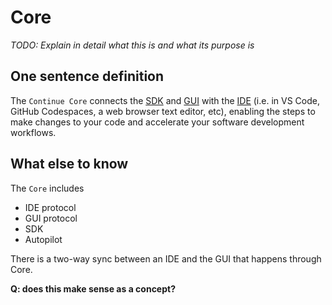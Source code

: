 # Core

*TODO: Explain in detail what this is and what its purpose is*

## One sentence definition

The `Continue Core` connects the [SDK](./sdk.md) and [GUI](./gui.md) with the [IDE](./ide.md) (i.e. in VS Code, GitHub Codespaces, a web browser text editor, etc), enabling the steps to make changes to your code and accelerate your software development workflows.

## What else to know

The `Core` includes

- IDE protocol
- GUI protocol
- SDK
- Autopilot

There is a two-way sync between an IDE and the GUI that happens through Core.

**Q: does this make sense as a concept?**
